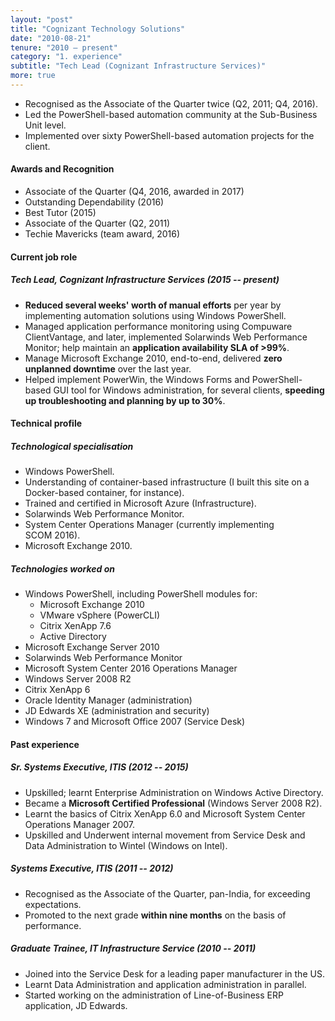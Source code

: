 ```yaml
---
layout: "post"
title: "Cognizant Technology Solutions"
date: "2010-08-21"
tenure: "2010 – present"
category: "1. experience"
subtitle: "Tech Lead (Cognizant Infrastructure Services)"
more: true
---
```


- Recognised as the Associate of the Quarter twice (Q2, 2011; Q4, 2016).
- Led the PowerShell-based automation community at the Sub-Business Unit level.
- Implemented over sixty PowerShell-based automation projects for the client.
<!--more-->

#### Awards and Recognition

- Associate of the Quarter (Q4, 2016, awarded in 2017)
- Outstanding Dependability (2016)
- Best Tutor (2015)
- Associate of the Quarter (Q2, 2011)
- Techie Mavericks (team award, 2016)

#### Current job role

##### Tech Lead, Cognizant Infrastructure Services (2015 -- present)

- **Reduced several weeks' worth of manual efforts** per year by implementing automation solutions using Windows PowerShell.
- Managed application performance monitoring using Compuware ClientVantage, and later, implemented Solarwinds Web Performance Monitor; help maintain an **application availability SLA of >99%**.
- Manage Microsoft Exchange&nbsp;2010, end-to-end, delivered **zero unplanned downtime** over the last year.
- Helped implement PowerWin, the Windows Forms and PowerShell-based GUI tool for Windows administration, for several clients, **speeding up troubleshooting and planning by up to 30%**.

#### Technical profile

##### Technological specialisation

- Windows PowerShell.
- Understanding of container-based infrastructure (I built this site on a Docker-based container, for instance).
- Trained and certified in Microsoft Azure (Infrastructure).
- Solarwinds Web Performance Monitor.
- System Center Operations Manager (currently implementing SCOM&nbsp;2016).
- Microsoft Exchange&nbsp;2010.

##### Technologies worked on

- Windows PowerShell, including PowerShell modules for:
  - Microsoft Exchange 2010
  - VMware vSphere (PowerCLI)
  - Citrix XenApp&nbsp;7.6
  - Active Directory
- Microsoft Exchange Server&nbsp;2010
- Solarwinds Web Performance Monitor
- Microsoft System Center&nbsp;2016 Operations Manager
- Windows Server 2008&nbsp;R2
- Citrix XenApp&nbsp;6
- Oracle Identity Manager (administration)
- JD&nbsp;Edwards XE (administration and security)
- Windows&nbsp;7 and Microsoft Office&nbsp;2007 (Service Desk)

#### Past experience

##### Sr. Systems Executive, ITIS (2012 -- 2015)

- Upskilled; learnt Enterprise Administration on Windows Active Directory.
- Became a **Microsoft Certified Professional** (Windows Server 2008&nbsp;R2).
- Learnt the basics of Citrix XenApp 6.0 and Microsoft System Center Operations Manager&nbsp;2007.
- Upskilled and Underwent internal movement from Service Desk and Data Administration to Wintel (Windows on Intel).

##### Systems Executive, ITIS (2011 -- 2012)

- Recognised as the Associate of the Quarter, pan-India, for exceeding expectations.
- Promoted to the next grade **within nine months** on the basis of performance.

##### Graduate Trainee, IT Infrastructure Service (2010 -- 2011)

- Joined into the Service Desk for a leading paper manufacturer in the US.
- Learnt Data Administration and application administration in parallel.
- Started working on the administration of Line-of-Business ERP application, JD&nbsp;Edwards.
